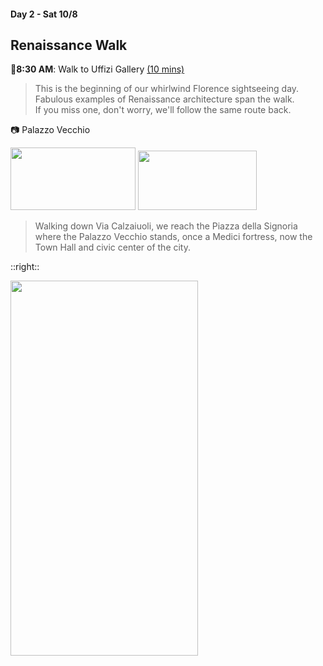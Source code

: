 #### Day 2 - Sat 10/8
## **Renaissance Walk**

🚶**8:30 AM**: Walk to Uffizi Gallery [(10 mins)](https://goo.gl/maps/DzviAUZLp9neK5zWA)

> This is the beginning of our whirlwind Florence sightseeing day.<br>
> Fabulous examples of Renaissance architecture span the walk.<br>
> If you miss one, don't worry, we'll follow the same route back. <br>

📷 Palazzo Vecchio 
<td>
<img src="/palazzo-vecchio-firenze.jpg" height="100" width="200">
</td>
<td>
<img src="/courtyard-palazzo-vecchio.jpg" height="95" width="190">
</td>

> Walking down Via Calzaiuoli, we reach the Piazza della Signoria where the Palazzo Vecchio stands, once a Medici fortress, now the Town Hall and civic center of the city. 

::right::

<img src="/florence-renaissance-walk.jpg" height="600" width="300" style="margin:auto"/>
